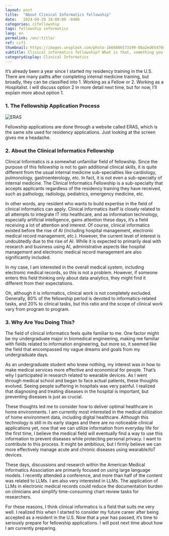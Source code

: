 ```yaml
---
layout: post
title:  "About Clinical Informatics fellowship"
date:   2024-04-29 18:00:00 -0400
categories: cifellowship
tags: fellowship informatics
lang: en
permalink: /en/:title/
ref: cif1
thumbnail: https://images.unsplash.com/photo-1666886573199-88a2ed65470d?q=80&w=1170&auto=format&fit=crop&ixlib=rb-4.0.3&ixid=M3wxMjA3fDB8MHxwaG90by1wYWdlfHx8fGVufDB8fHx8fA%3D%3D
subtitle: Clinical informatics fellowship? What is that, something you eat? Nom-Nom!
categorydisplay: Clinical Informatics
---
```


It’s already been a year since I started my residency training in the U.S. There are many paths after completing internal medicine training, but broadly, they can be classified into 1. Working as a Fellow or 2. Working as a Hospitalist. I will discuss option 2 in more detail next time, but for now, I’ll explain more about option 1.

### 1. The Fellowship Application Process

![ERAS](https://i.imgur.com/BeRj8Xo.png)

Fellowship applications are done through a website called ERAS, which is the same site used for residency applications. Just looking at the screen gives me a headache.


### 2. About the Clinical Informatics Fellowship

Clinical Informatics is a somewhat unfamiliar field of fellowship. Since the purpose of this fellowship is not to gain additional clinical skills, it is quite different from the usual internal medicine sub-specialties like cardiology, pulmonology, gastroenterology, etc. In fact, it is not even a sub-specialty of internal medicine. The Clinical Informatics Fellowship is a sub-specialty that accepts applicants regardless of the residency training they have received, such as pathology, radiology, pediatrics, emergency medicine, etc.

In other words, any resident who wants to build expertise in the field of clinical informatics can apply. Clinical informatics itself is closely related to all attempts to integrate IT into healthcare, and as information technology, especially artificial intelligence, gains attention these days, it’s a field receiving a lot of attention and interest. Of course, clinical informatics existed before the rise of AI (including hospital management, electronic medical record management, etc.). However, the current level of interest is undoubtedly due to the rise of AI. While it is expected to primarily deal with research and business using AI, administrative aspects like hospital management and electronic medical record management are also significantly included.

In my case, I am interested in the overall medical system, including electronic medical records, so this is not a problem. However, if someone enters this field thinking only about data analytics, they might find it different from their expectations.

Oh, although it is informatics, clinical work is not completely excluded. Generally, 80% of the fellowship period is devoted to informatics-related tasks, and 20% to clinical tasks, but this ratio and the scope of clinical work vary from program to program.


### 3. Why Are You Doing This?

The field of clinical informatics feels quite familiar to me. One factor might be my undergraduate major in biomedical engineering, making me familiar with fields related to information engineering, but more so, it seemed like the field that encompassed my vague dreams and goals from my undergraduate days.

As an undergraduate student who knew nothing, my interest was in how to make medical services more effective and economical for people. That’s why I participated in research related to wearable devices. As I went through medical school and began to face actual patients, these thoughts evolved. Seeing people suffering in hospitals was very painful. I realized that diagnosing and treating diseases in the hospital is important, but preventing diseases is just as crucial.

These thoughts led me to consider how to deliver optimal healthcare in home environments. I am currently most interested in the medical utilization of home environment data, including digital healthcare. Although this technology is still in its early stages and there are no noticeable clinical applications yet, now that we can utilize information from everyday life for the first time, I believe the medical field will eventually find a way to use this information to prevent diseases while protecting personal privacy. I want to contribute to this process. It might be ambitious, but I firmly believe we can more effectively manage acute and chronic diseases using wearable/IoT devices.

These days, discussions and research within the American Medical Informatics Association are primarily focused on using large language models. I recently attended a conference, and more than half of the content was related to LLMs. I am also very interested in LLMs. The application of LLMs in electronic medical records could reduce the documentation burden on clinicians and simplify time-consuming chart review tasks for researchers.

For these reasons, I think clinical informatics is a field that suits me very well. I realized this when I started to consider my future career after being accepted as a resident in the U.S. Now that a year has passed, it’s time to seriously prepare for fellowship applications. I will post next time about how I am currently preparing.